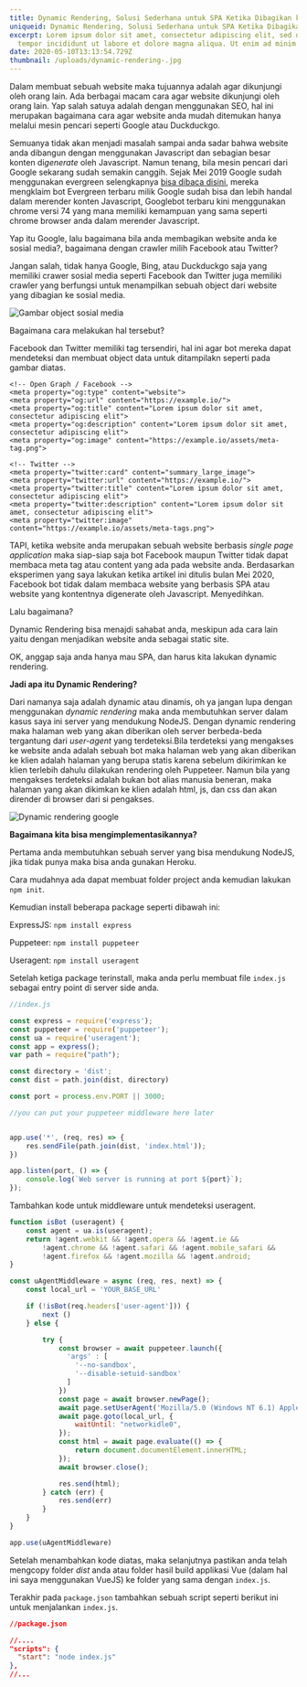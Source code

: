```yaml
---
title: Dynamic Rendering, Solusi Sederhana untuk SPA Ketika Dibagikan ke Sosial Media
uniqueid: Dynamic Rendering, Solusi Sederhana untuk SPA Ketika Dibagikan ke Sosial Media
excerpt: Lorem ipsum dolor sit amet, consectetur adipiscing elit, sed do eiusmod
  tempor incididunt ut labore et dolore magna aliqua. Ut enim ad minim veniam,
date: 2020-05-10T13:13:54.729Z
thumbnail: /uploads/dynamic-rendering-.jpg
---
```

Dalam membuat sebuah website maka tujuannya adalah agar dikunjungi oleh orang lain. Ada berbagai macam cara agar website dikunjungi oleh orang lain. Yap salah satuya adalah dengan menggunakan SEO, hal ini merupakan bagaimana cara agar website anda mudah ditemukan hanya melalui mesin pencari seperti Google atau Duckduckgo.

Semuanya tidak akan menjadi masalah sampai anda sadar bahwa website anda dibangun dengan menggunakan Javascript dan sebagian besar konten di*generate* oleh Javascript. Namun tenang, bila mesin pencari dari Google sekarang sudah semakin canggih. Sejak Mei 2019 Google sudah menggunakan evergreen selengkapnya [bisa dibaca disini](https://webmasters.googleblog.com/2019/05/the-new-evergreen-googlebot.html), mereka mengklaim bot Evergreen terbaru milik Google sudah bisa dan lebih handal dalam merender konten Javascript, Googlebot terbaru kini menggunakan chrome versi 74 yang mana memiliki kemampuan yang sama seperti chrome browser anda dalam merender Javascript.

Yap itu Google, lalu bagaimana bila anda membagikan website anda ke sosial media?, bagaimana dengan crawler milih Facebook atau Twitter?

Jangan salah, tidak hanya Google, Bing, atau Duckduckgo saja yang memiliki crawer sosial media seperti Facebook dan Twitter juga memiliki crawler yang berfungsi untuk menampilkan sebuah object dari website yang dibagian ke sosial media.

![Gambar object sosial media](/uploads/screenshot-from-2020-05-10-14-47-29.png "Dokumentasi pribadi Kusiaga")

Bagaimana cara melakukan hal tersebut? 

Facebook dan Twitter memiliki tag tersendiri, hal ini agar bot mereka dapat mendeteksi dan membuat object data untuk ditampilakn seperti pada gambar diatas.

```django
<!-- Open Graph / Facebook -->
<meta property="og:type" content="website">
<meta property="og:url" content="https://example.io/">
<meta property="og:title" content="Lorem ipsum dolor sit amet, consectetur adipiscing elit">
<meta property="og:description" content="Lorem ipsum dolor sit amet, consectetur adipiscing elit">
<meta property="og:image" content="https://example.io/assets/meta-tag.png">

<!-- Twitter -->
<meta property="twitter:card" content="summary_large_image">
<meta property="twitter:url" content="https://example.io/">
<meta property="twitter:title" content="Lorem ipsum dolor sit amet, consectetur adipiscing elit">
<meta property="twitter:description" content="Lorem ipsum dolor sit amet, consectetur adipiscing elit">
<meta property="twitter:image" content="https://example.io/assets/meta-tags.png">
```

TAPI, ketika website anda merupakan sebuah website berbasis *single page application* maka siap-siap saja bot Facebook maupun Twitter tidak dapat membaca meta tag atau content yang ada pada website anda. Berdasarkan eksperimen yang saya lakukan ketika artikel ini ditulis bulan Mei 2020, Facebook bot tidak dalam membaca website yang berbasis SPA atau website yang kontentnya digenerate oleh Javascript. Menyedihkan.

Lalu bagaimana?  

Dynamic Rendering bisa menajdi sahabat anda, meskipun ada cara lain yaitu dengan menjadikan website anda sebagai static site.

OK, anggap saja anda hanya mau SPA, dan harus kita lakukan dynamic rendering. 

**Jadi apa itu Dynamic Rendering?**

Dari namanya saja adalah dynamic atau dinamis, oh ya jangan lupa dengan menggunakan *dynamic rendering* maka anda membutuhkan server dalam kasus saya ini server yang mendukung NodeJS. Dengan dynamic rendering maka halaman web yang akan diberikan oleh server berbeda-beda tergantung dari *user-agent* yang terdeteksi.Bila terdeteksi yang mengakses ke website anda adalah sebuah bot maka halaman web yang akan diberikan ke klien adalah halaman yang berupa statis karena sebelum dikirimkan ke klien terlebih dahulu dilakukan rendering oleh Puppeteer. Namun bila yang mengakses terdeteksi adalah bukan bot alias manusia beneran, maka halaman yang akan dikimkan ke klien adalah html, js, dan css dan akan dirender di browser dari si pengakses.

![Dynamic rendering google](/uploads/how-dynamic-rendering-works.png "Sumber dari website milik Google")

**Bagaimana kita bisa mengimplementasikannya?**

Pertama anda membutuhkan sebuah server yang bisa mendukung NodeJS, jika tidak punya maka bisa anda gunakan Heroku.

Cara mudahnya ada dapat membuat folder project anda kemudian lakukan `npm init`.

Kemudian install beberapa package seperti dibawah ini:

ExpressJS: `npm install express`

Puppeteer: `npm install puppeteer`

Useragent: `npm install useragent`

Setelah ketiga package terinstall, maka anda perlu membuat file `index.js` sebagai entry point di server side anda.

```javascript
//index.js

const express = require('express');
const puppeteer = require('puppeteer');
const ua = require('useragent');
const app = express();
var path = require("path");

const directory = 'dist';
const dist = path.join(dist, directory)

const port = process.env.PORT || 3000;

//you can put your puppeteer middleware here later


app.use('*', (req, res) => {
	res.sendFile(path.join(dist, 'index.html'));
})

app.listen(port, () => {
    console.log(`Web server is running at port ${port}`);
});
```

Tambahkan kode untuk middleware untuk mendeteksi useragent.

```javascript
function isBot (useragent) {
	const agent = ua.is(useragent);
	return !agent.webkit && !agent.opera && !agent.ie &&
        !agent.chrome && !agent.safari && !agent.mobile_safari &&
        !agent.firefox && !agent.mozilla && !agent.android;
}

const uAgentMiddleware = async (req, res, next) => {
	const local_url = 'YOUR_BASE_URL'

	if (!isBot(req.headers['user-agent'])) {
		next ()
	} else {

		try {
			const browser = await puppeteer.launch({
			  'args' : [
			    '--no-sandbox',
			    '--disable-setuid-sandbox'
			  ]
			})
			const page = await browser.newPage();
			await page.setUserAgent('Mozilla/5.0 (Windows NT 6.1) AppleWebKit/537.36 (KHTML, like Gecko) Chrome/41.0.2228.0 Safari/537.36');
		 	await page.goto(local_url, {
	            waitUntil: "networkidle0",
	        });
	        const html = await page.evaluate(() => {
	            return document.documentElement.innerHTML;
	        });
	        await browser.close();

	        res.send(html);
		} catch (err) {
			res.send(err)
		}
	}
}

app.use(uAgentMiddleware)
```

Setelah menambahkan kode diatas, maka selanjutnya pastikan anda telah mengcopy folder *dist* anda atau folder hasil build applikasi Vue (dalam hal ini saya menggunakan VueJS) ke folder yang sama dengan `index.js`.

Terakhir pada `package.json` tambahkan sebuah script seperti berikut ini untuk menjalankan `index.js`.

```json
//package.json

//....  
"scripts": {
  "start": "node index.js"
},
//...
```